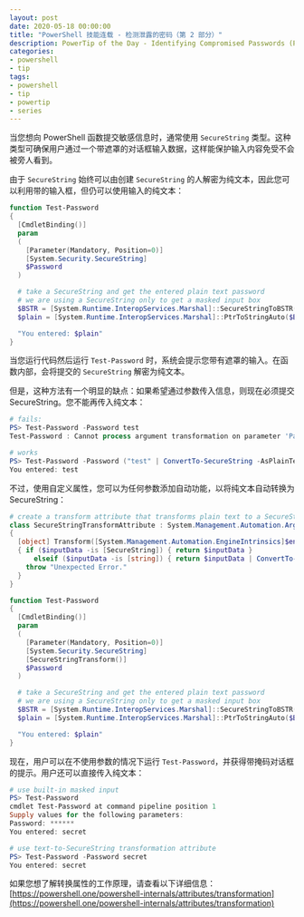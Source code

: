 ```yaml
---
layout: post
date: 2020-05-18 00:00:00
title: "PowerShell 技能连载 - 检测泄露的密码（第 2 部分）"
description: PowerTip of the Day - Identifying Compromised Passwords (Part 2)
categories:
- powershell
- tip
tags:
- powershell
- tip
- powertip
- series
---
```

当您想向 PowerShell 函数提交敏感信息时，通常使用 `SecureString` 类型。这种类型可确保用户通过一个带遮罩的对话框输入数据，这样能保护输入内容免受不会被旁人看到。

由于 `SecureString` 始终可以由创建 `SecureString` 的人解密为纯文本，因此您可以利用带的输入框，但仍可以使用输入的纯文本：

```powershell
function Test-Password
{
  [CmdletBinding()]
  param
  (
    [Parameter(Mandatory, Position=0)]
    [System.Security.SecureString]
    $Password
  )

  # take a SecureString and get the entered plain text password
  # we are using a SecureString only to get a masked input box
  $BSTR = [System.Runtime.InteropServices.Marshal]::SecureStringToBSTR($Password)
  $plain = [System.Runtime.InteropServices.Marshal]::PtrToStringAuto($BSTR)

  "You entered: $plain"
}
```

当您运行代码然后运行 `Test-Password` 时，系统会提示您带有遮罩的输入。在函数内部，会将提交的 `SecureString` 解密为纯文本。

但是，这种方法有一个明显的缺点：如果希望通过参数传入信息，则现在必须提交 SecureString。您不能再传入纯文本：

```powershell
# fails:
PS> Test-Password -Password test
Test-Password : Cannot process argument transformation on parameter 'Password'. Cannot convert the "test" value of type "System.String" to type "System.Security.SecureString".

# works
PS> Test-Password -Password ("test" | ConvertTo-SecureString -AsPlainText -Force)
You entered: test
```

不过，使用自定义属性，您可以为任何参数添加自动功能，以将纯文本自动转换为 SecureString：

```powershell
# create a transform attribute that transforms plain text to a SecureString
class SecureStringTransformAttribute : System.Management.Automation.ArgumentTransformationAttribute
{
  [object] Transform([System.Management.Automation.EngineIntrinsics]$engineIntrinsics, [object] $inputData)
  { if ($inputData -is [SecureString]) { return $inputData }
      elseif ($inputData -is [string]) { return $inputData | ConvertTo-SecureString -AsPlainText -Force }
    throw "Unexpected Error."
  }
}

function Test-Password
{
  [CmdletBinding()]
  param
  (
    [Parameter(Mandatory, Position=0)]
    [System.Security.SecureString]
    [SecureStringTransform()]
    $Password
  )

  # take a SecureString and get the entered plain text password
  # we are using a SecureString only to get a masked input box
  $BSTR = [System.Runtime.InteropServices.Marshal]::SecureStringToBSTR($Password)
  $plain = [System.Runtime.InteropServices.Marshal]::PtrToStringAuto($BSTR)

  "You entered: $plain"
}
```

现在，用户可以在不使用参数的情况下运行 `Test-Password`，并获得带掩码对话框的提示。用户还可以直接传入纯文本：

```powershell
# use built-in masked input
PS> Test-Password
cmdlet Test-Password at command pipeline position 1
Supply values for the following parameters:
Password: ******
You entered: secret

# use text-to-SecureString transformation attribute
PS> Test-Password -Password secret
You entered: secret
```

如果您想了解转换属性的工作原理，请查看以下详细信息：[https://powershell.one/powershell-internals/attributes/transformation](https://powershell.one/powershell-internals/attributes/transformation)

<!--本文国际来源：[Identifying Compromised Passwords (Part 2)](https://community.idera.com/database-tools/powershell/powertips/b/tips/posts/identifying-compromised-passwords-part-2)-->

